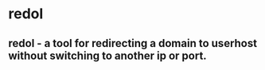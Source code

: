 # redol
## redol - a tool for redirecting a domain to userhost without switching to another ip or port.


